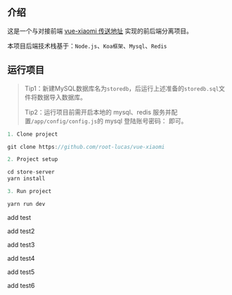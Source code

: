 ## 介绍

这是一个与对接前端 [vue-xiaomi 传送地址](https://github.com/root-lucas/vue-xiaomi) 实现的前后端分离项目。

本项目后端技术栈基于：`Node.js`、`Koa框架`、`Mysql`、`Redis`

## 运行项目

> Tip1：新建MySQL数据库名为`storedb`，后运行上述准备的`storedb.sql`文件将数据导入数据库。
>
> Tip2：运行项目前需开启本地的 mysql、redis 服务并配置`/app/config/config.js`的 mysql 登陆账号密码： 即可。

```js
1. Clone project

git clone https://github.com/root-lucas/vue-xiaomi

2. Project setup

cd store-server
yarn install

3. Run project

yarn run dev

```

add test

add test2

add test3

add test4

add test5

add test6